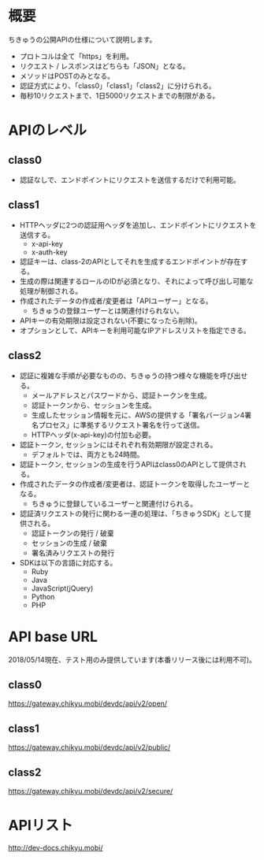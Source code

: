 # 概要
ちきゅうの公開APIの仕様について説明します。

 * プロトコルは全て「https」を利用。
 * リクエスト / レスポンスはどちらも「JSON」となる。
 * メソッドはPOSTのみとなる。
 * 認証方式により、「class0」「class1」「class2」に分けられる。
 * 毎秒10リクエストまで、1日5000リクエストまでの制限がある。

# APIのレベル

## class0
 * 認証なしで、エンドポイントにリクエストを送信するだけで利用可能。

## class1
 * HTTPヘッダに2つの認証用ヘッダを追加し、エンドポイントにリクエストを送信する。
   * x-api-key
   * x-auth-key
 * 認証キーは、class-2のAPIとしてそれを生成するエンドポイントが存在する。
 * 生成の際は関連するロールのIDが必須となり、それによって呼び出し可能な処理が制御される。
 * 作成されたデータの作成者/変更者は「APIユーザー」となる。
   * ちきゅうの登録ユーザーとは関連付けられない。
 * APIキーの有効期限は設定されない(不要になったら削除)。
 * オプションとして、APIキーを利用可能なIPアドレスリストを指定できる。

## class2
 * 認証に複雑な手順が必要なものの、ちきゅうの持つ様々な機能を呼び出せる。
   * メールアドレスとパスワードから、認証トークンを生成。
   * 認証トークンから、セッションを生成。
   * 生成したセッション情報を元に、AWSの提供する「署名バージョン4署名プロセス」に準拠するリクエスト署名を行って送信。
   * HTTPヘッダ(x-api-key)の付加も必要。
 * 認証トークン, セッションにはそれぞれ有効期限が設定される。
   * デフォルトでは、両方とも24時間。
 * 認証トークン, セッションの生成を行うAPIはclass0のAPIとして提供される。
 * 作成されたデータの作成者/変更者は、認証トークンを取得したユーザーとなる。
   * ちきゅうに登録しているユーザーと関連付けられる。
 * 認証済リクエストの発行に関わる一連の処理は、「ちきゅうSDK」として提供される。
   * 認証トークンの発行 / 破棄
   * セッションの生成 / 破棄
   * 署名済みリクエストの発行
 * SDKは以下の言語に対応する。
   * Ruby
   * Java
   * JavaScript(jQuery)
   * Python
   * PHP

# API base URL
2018/05/14現在、テスト用のみ提供しています(本番リリース後には利用不可)。
## class0
https://gateway.chikyu.mobi/devdc/api/v2/open/
## class1
https://gateway.chikyu.mobi/devdc/api/v2/public/
## class2
https://gateway.chikyu.mobi/devdc/api/v2/secure/

# APIリスト
http://dev-docs.chikyu.mobi/
